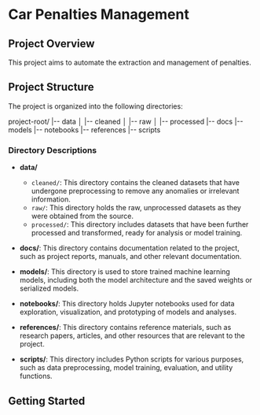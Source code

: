 # Car Penalties Management

## Project Overview

This project aims to automate the extraction and management of penalties.

## Project Structure

The project is organized into the following directories:

project-root/
|-- data
│ |-- cleaned
│ |-- raw
│ |-- processed
|-- docs
|-- models
|-- notebooks
|-- references
|-- scripts

### Directory Descriptions

- **data/**

  - `cleaned/`: This directory contains the cleaned datasets that have undergone preprocessing to remove any anomalies or irrelevant information.
  - `raw/`: This directory holds the raw, unprocessed datasets as they were obtained from the source.
  - `processed/`: This directory includes datasets that have been further processed and transformed, ready for analysis or model training.

- **docs/**: This directory contains documentation related to the project, such as project reports, manuals, and other relevant documentation.

- **models/**: This directory is used to store trained machine learning models, including both the model architecture and the saved weights or serialized models.

- **notebooks/**: This directory holds Jupyter notebooks used for data exploration, visualization, and prototyping of models and analyses.

- **references/**: This directory contains reference materials, such as research papers, articles, and other resources that are relevant to the project.

- **scripts/**: This directory includes Python scripts for various purposes, such as data preprocessing, model training, evaluation, and utility functions.

## Getting Started
